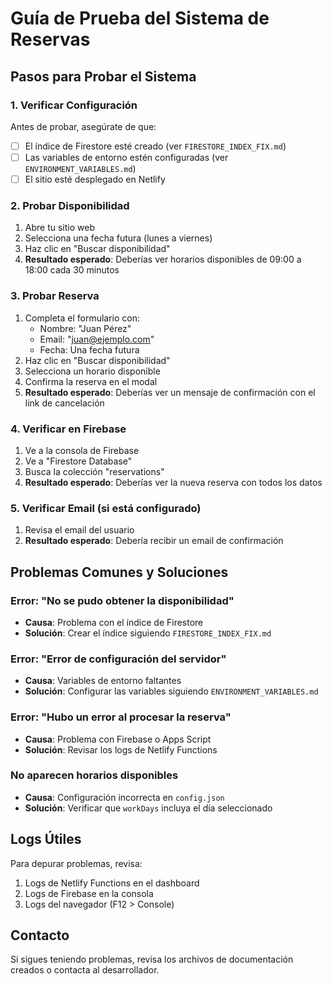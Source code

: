 # Guía de Prueba del Sistema de Reservas

## Pasos para Probar el Sistema

### 1. Verificar Configuración
Antes de probar, asegúrate de que:
- [ ] El índice de Firestore esté creado (ver `FIRESTORE_INDEX_FIX.md`)
- [ ] Las variables de entorno estén configuradas (ver `ENVIRONMENT_VARIABLES.md`)
- [ ] El sitio esté desplegado en Netlify

### 2. Probar Disponibilidad
1. Abre tu sitio web
2. Selecciona una fecha futura (lunes a viernes)
3. Haz clic en "Buscar disponibilidad"
4. **Resultado esperado**: Deberías ver horarios disponibles de 09:00 a 18:00 cada 30 minutos

### 3. Probar Reserva
1. Completa el formulario con:
   - Nombre: "Juan Pérez"
   - Email: "juan@ejemplo.com"
   - Fecha: Una fecha futura
2. Haz clic en "Buscar disponibilidad"
3. Selecciona un horario disponible
4. Confirma la reserva en el modal
5. **Resultado esperado**: Deberías ver un mensaje de confirmación con el link de cancelación

### 4. Verificar en Firebase
1. Ve a la consola de Firebase
2. Ve a "Firestore Database"
3. Busca la colección "reservations"
4. **Resultado esperado**: Deberías ver la nueva reserva con todos los datos

### 5. Verificar Email (si está configurado)
1. Revisa el email del usuario
2. **Resultado esperado**: Debería recibir un email de confirmación

## Problemas Comunes y Soluciones

### Error: "No se pudo obtener la disponibilidad"
- **Causa**: Problema con el índice de Firestore
- **Solución**: Crear el índice siguiendo `FIRESTORE_INDEX_FIX.md`

### Error: "Error de configuración del servidor"
- **Causa**: Variables de entorno faltantes
- **Solución**: Configurar las variables siguiendo `ENVIRONMENT_VARIABLES.md`

### Error: "Hubo un error al procesar la reserva"
- **Causa**: Problema con Firebase o Apps Script
- **Solución**: Revisar los logs de Netlify Functions

### No aparecen horarios disponibles
- **Causa**: Configuración incorrecta en `config.json`
- **Solución**: Verificar que `workDays` incluya el día seleccionado

## Logs Útiles
Para depurar problemas, revisa:
1. Logs de Netlify Functions en el dashboard
2. Logs de Firebase en la consola
3. Logs del navegador (F12 > Console)

## Contacto
Si sigues teniendo problemas, revisa los archivos de documentación creados o contacta al desarrollador.
